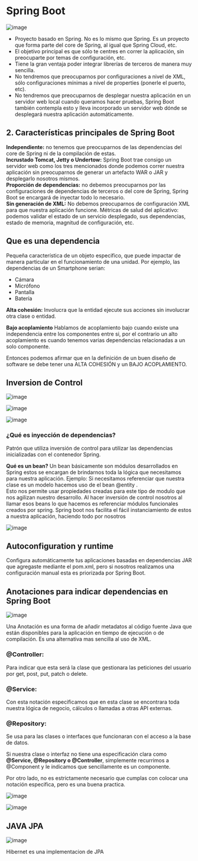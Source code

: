 # Spring Boot

![image](https://user-images.githubusercontent.com/31891276/128927067-344f7e5c-bc3c-4fb5-bcf5-d28930afeac0.png)  

- Proyecto basado en Spring. No es lo mismo que Spring. Es un proyecto que forma parte del core de Spring, al igual que Spring Cloud, etc.  
- El objetivo principal es que sólo te centres en correr la aplicación, sin preocuparte por temas de configuración, etc.  
- Tiene la gran ventaja poder integrar librerías de terceros de manera muy sencilla.  
- No tendremos que preocuparnos por configuraciones a nivel de XML, sólo configuraciones mínimas a nivel de properties (ponerle el puerto, etc).  
- No tendremos que preocuparnos de desplegar nuestra aplicación en un servidor web local cuando queramos hacer pruebas, Spring Boot también contempla esto y lleva incorporado un servidor web dónde se desplegará nuestra aplicación automáticamente.  


## 2. Características principales de Spring Boot

**Independiente:** no tenemos que preocuparnos de las dependencias del core de Spring ni de la compilación de estas.  
**Incrustado Tomcat, Jetty o Undertow:** Spring Boot trae consigo un servidor web como los tres mencionados donde podemos correr nuestra aplicación sin preocuparnos de generar un artefacto WAR o JAR y desplegarlo nosotros mismos.  
**Proporción de dependencias:** no debemos preocuparnos por las configuraciones de dependencias de terceros o del core de Spring, Spring Boot se encargará de inyectar todo lo necesario.  
**Sin generación de XML:** No debemos preocuparnos de configuración XML para que nuestra aplicación funcione.
Métricas de salud del aplicativo: podemos validar el estado de un servicio desplegado, sus dependencias, estado de memoria, magnitud de configuración, etc.  

## Que es una dependencia

Pequeña característica de un objeto especifico, que puede impactar de manera particular en el funcionamiento de una unidad.
Por ejemplo, las dependencias de un Smartphone serian:

- Cámara  
- Micrófono  
- Pantalla  
- Batería  

**Alta cohesión:** Involucra que la entidad ejecute sus acciones sin involucrar otra clase o entidad.

**Bajo acoplamiento** Hablamos de acoplamiento bajo cuando existe una independencia entre los componentes entre si, por el contrario un alto acoplamiento es cuando tenemos varias dependencias relacionadas a un solo componente.  

Entonces podemos afirmar que en la definición de un buen diseño de software se debe tener una ALTA COHESIÓN y un BAJO ACOPLAMIENTO.  

## Inversion de Control

![image](https://user-images.githubusercontent.com/31891276/128946951-f018b343-97b8-440c-b98f-58a03225df79.png)

![image](https://user-images.githubusercontent.com/31891276/128946968-2f694fc5-6e4e-430f-9b5c-8c101cd460e5.png)

![image](https://user-images.githubusercontent.com/31891276/128947015-8e8541a4-0696-4bc1-9876-e76234537fd2.png)

### ¿Qué es inyección de dependencias?  

Patrón que utiliza inversión de control para utilizar las dependencias inicializadas con el contenedor Spring.

**Qué es un bean?** Un bean básicamente son módulos desarrollados en Spring estos se encargan de brindarnos toda la lógica que necesitamos para nuestra aplicación. Ejemplo: Si necesitamos referenciar que nuestra clase es un modelo hacemos uso de el bean @entity .   
Esto nos permite usar propiedades creadas para este tipo de modulo que nos agilizan nuestro desarrollo. Al hacer inversión de control nosotros al llamar esos beans lo que hacemos es referenciar módulos funcionales creados por spring. Spring boot nos facilita el fácil instanciamiento de estos a nuestra aplicación, haciendo todo por nosotros

![image](https://user-images.githubusercontent.com/31891276/128947106-543c8f26-b5b4-4c92-b76c-3e93bb8557ca.png)


## Autoconfiguration y runtime

Configura automáticamente tus aplicaciones basadas en dependencias JAR que agregaste mediante el pom.xml, pero si nosotros realizamos una configuración manual esta es priorizada por Spring Boot.

## Anotaciones para indicar dependencias en Spring Boot

![image](https://user-images.githubusercontent.com/31891276/128947877-8090336a-ac3b-4646-810e-c96bf066bdf1.png)


Una Anotación es una forma de añadir metadatos al código fuente Java que están disponibles para la aplicación en tiempo de ejecución o de compilación. Es una alternativa mas sencilla al uso de XML.


### @Controller:  
Para indicar que esta será la clase que gestionara las peticiones del usuario por get, post, put, patch o delete.  

### @Service: 
Con esta notación especificamos que en esta clase se encontrara toda nuestra lógica de negocio, cálculos o llamadas a otras API externas.  

### @Repository: 
Se usa para las clases o interfaces que funcionaran con el acceso a la base de datos.  

Si nuestra clase o interfaz no tiene una especificación clara como **@Service, @Repository o @Controller**, simplemente recurrimos a @Component y le indicamos que sencillamente es un componente.  

Por otro lado, no es estrictamente necesario que cumplas con colocar una notación especifica, pero es una buena practica.  

![image](https://user-images.githubusercontent.com/31891276/128948237-0fce29e8-751b-46e3-b077-657f9c0c0fc1.png)

![image](https://user-images.githubusercontent.com/31891276/128948250-eb34788b-3ced-4be9-8e5c-634fbe0ee53d.png)

## JAVA JPA

![image](https://user-images.githubusercontent.com/31891276/129125931-97926b42-cb4b-4576-be55-8e3ed3ddcfb4.png)

Hibernet es una implementacion de JPA


